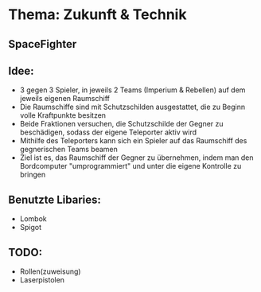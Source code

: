 Thema: Zukunft & Technik
========================
SpaceFighter
------------
Idee:
-----
- 3 gegen 3 Spieler, in jeweils 2 Teams (Imperium & Rebellen) auf dem jeweils eigenen Raumschiff
- Die Raumschiffe sind mit Schutzschilden ausgestattet, die zu Beginn volle Kraftpunkte besitzen
- Beide Fraktionen versuchen, die Schutzschilde der Gegner zu beschädigen, sodass der eigene Teleporter aktiv wird
- Mithilfe des Teleporters kann sich ein Spieler auf das Raumschiff des gegnerischen Teams beamen
- Ziel ist es, das Raumschiff der Gegner zu übernehmen, indem man den Bordcomputer "umprogrammiert" und unter die eigene Kontrolle zu bringen

Benutzte Libaries:
------------------
- Lombok
- Spigot

TODO:
-----
- Rollen(zuweisung)
- Laserpistolen